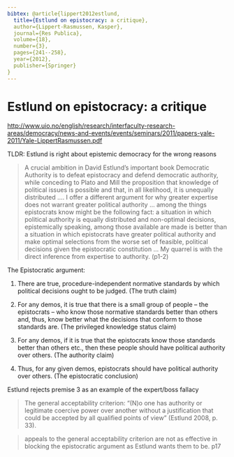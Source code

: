 ```yaml
---
bibtex: @article{lippert2012estlund,
  title={Estlund on epistocracy: a critique},
  author={Lippert-Rasmussen, Kasper},
  journal={Res Publica},
  volume={18},
  number={3},
  pages={241--258},
  year={2012},
  publisher={Springer}
}
---
```


# Estlund on epistocracy: a critique

http://www.uio.no/english/research/interfaculty-research-areas/democracy/news-and-events/events/seminars/2011/papers-yale-2011/Yale-LippertRasmussen.pdf

TLDR: Estlund is right about epistemic democracy for the wrong reasons

> A crucial ambition in David Estlund’s important book Democratic Authority is to defeat epistocracy and defend democratic authority, while conceding to Plato and Mill the proposition that knowledge of political issues is possible and that, in all likelihood, it is unequally distributed .... I offer a different argument for why greater expertise does not warrant greater political authority ... among the things epistocrats know might be the following fact: a situation in which political authority is equally distributed and non-optimal decisions, epistemically speaking, among those available are made is better than a situation in which epistocrats have greater political authority and make optimal selections from the worse set of feasible, political decisions given the epistocratic constitution ... My quarrel is with the direct inference from expertise to authority. (p1-2)

The Epistocratic argument:

  1. There are true, procedure-independent normative standards by which political decisions ought to be judged. (The truth claim)

  2. For any demos, it is true that there is a small group of people – the epistocrats – who know those normative standards better than others and, thus, know better what the decisions that conform to those standards are. (The privileged knowledge status claim)

  3. For any demos, if it is true that the epistocrats know those standards better than others etc., then these people should have political authority over others. (The authority claim)

  4. Thus, for any given demos, epistocrats should have political authority over others. (The epistocratic conclusion)

Estlund rejects premise 3 as an example of the expert/boss fallacy

> The general acceptability criterion: “(N)o one has authority or legitimate coercive power over another without a justification that could be accepted by all qualified points of view” (Estlund 2008, p. 33).

> appeals to the general acceptability criterion are not as effective in blocking the epistocratic argument as Estlund wants them to be. p17

